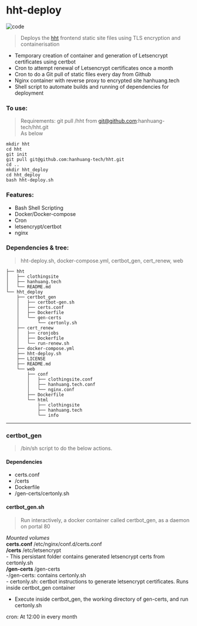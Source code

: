 # hht-deploy  
![code](https://hanhuang.tech/img/smalldeploy.png)  
>Deploys the [hht](https://github.com/hanhuang-tech/hht) frontend static site files using TLS encryption and containerisation  
- Temporary creation of container and generation of Letsencrypt certificates using certbot  
- Cron to attempt renewal of Letsencrypt certificates once a month  
- Cron to do a Git pull of static files every day from Github  
- Nginx container with reverse proxy to encrypted site hanhuang.tech  
- Shell script to automate builds and running of dependencies for deployment  
  
### To use:  
>Requirements: git pull /hht from git@github.com:hanhuang-tech/hht.git  
As below  
```
mkdir hht  
cd hht  
git init  
git pull git@github.com:hanhuang-tech/hht.git  
cd ..  
mkdir hht_deploy  
cd hht_deploy  
bash hht-deploy.sh  
```
### Features:
- Bash Shell Scripting  
- Docker/Docker-compose  
- Cron  
- letsencrypt/certbot   
- nginx  
  
### Dependencies & tree:  
>hht-deploy.sh, docker-compose.yml, certbot_gen, cert_renew, web  
```
├── hht  
│   ├── clothingsite
│   ├── hanhuang.tech
│   └── README.md
└── hht_deploy
    ├── certbot_gen
    │   ├── certbot-gen.sh
    │   ├── certs.conf
    │   ├── Dockerfile
    │   └── gen-certs
    │       └── certonly.sh
    ├── cert_renew
    │   ├── cronjobs
    │   ├── Dockerfile
    │   └── run-renew.sh
    ├── docker-compose.yml
    ├── hht-deploy.sh
    ├── LICENSE
    ├── README.md
    └── web
        ├── conf
        │   ├── clothingsite.conf
        │   ├── hanhuang.tech.conf
        │   └── nginx.conf
        ├── Dockerfile
        └── html
            ├── clothingsite
            ├── hanhuang.tech
            └── info
```
---   
### certbot_gen
>/bin/sh script to do the below actions.   

#### Dependencies
- certs.conf  
- /certs
- Dockerfile  
- /gen-certs/certonly.sh  
  
#### certbot_gen.sh  
>Run interactively, a docker container called certbot_gen, as a daemon on portal 80  
  
_Mounted volumes_  
**certs.conf** /etc/nginx/conf.d/certs.conf  
**/certs** /etc/letsencrypt  
	- This persistant folder contains generated letsencrypt certs from certonly.sh  
**/gen-certs** /gen-certs  
	-/gen-certs: contains certonly.sh  
	- certonly.sh: certbot instructions to generate letsencrypt certificates. Runs inside certbot_gen container  
- Execute inside certbot_gen, the working directory of gen-certs, and run certonly.sh  


cron: At 12:00 in every month
